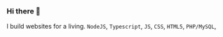 ### Hi there 👋

I build websites for a living. `NodeJS`, `Typescript`, `JS`, `CSS`, `HTML5`, `PHP/MySQL`, 

